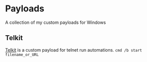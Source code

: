 # Payloads
 A collection of my custom payloads for Windows



## Telkit
[Telkit]() is a custom payload for telnet run automations.
```cmd /b start filename_or_URL```